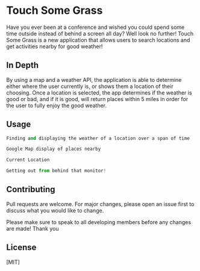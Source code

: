 # Touch Some Grass

Have you ever been at a conference and wished you could spend some time outside instead of behind a screen all day? Well look no further! Touch Some Grass is a new application that allows users to search locations and get activities nearby for good weather!

## In Depth

By using a map and a weather API, the application is able to determine either where the user currently is, or shows them a location of their choosing. Once a location is selected, the app determines if the weather is good or bad, and if it is good, will return places within 5 miles in order for the user to fully enjoy the good weather. 



## Usage

```python
Finding and displaying the weather of a location over a span of time

Google Map display of places nearby

Current Location

Getting out from behind that monitor!
```

## Contributing

Pull requests are welcome. For major changes, please open an issue first
to discuss what you would like to change.

Please make sure to speak to all developing members before any changes are made! Thank you 

## License

[MIT]
